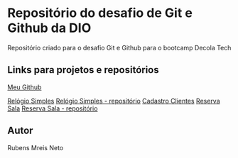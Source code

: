 # Repositório do desafio de Git e Github da DIO
Repositório criado para o desafio Git e Github para o bootcamp Decola Tech

## Links para projetos e repositórios

[Meu Github](https://github.com/rubensmneto96)

[Relógio Simples](https://rubensmneto96.github.io/relogio-simples2/)
[Relógio Simples - repositório](https://github.com/rubensmneto96/relogio-simples2)
[Cadastro Clientes](https://cadastro-mostrar-clientes.herokuapp.com/)
[Reserva Sala](http://reserva-sala-rails.herokuapp.com/)
[Reserva Sala - repositório](https://github.com/rubensmneto96/reserva-sala-rails)

## Autor

Rubens Mreis Neto
